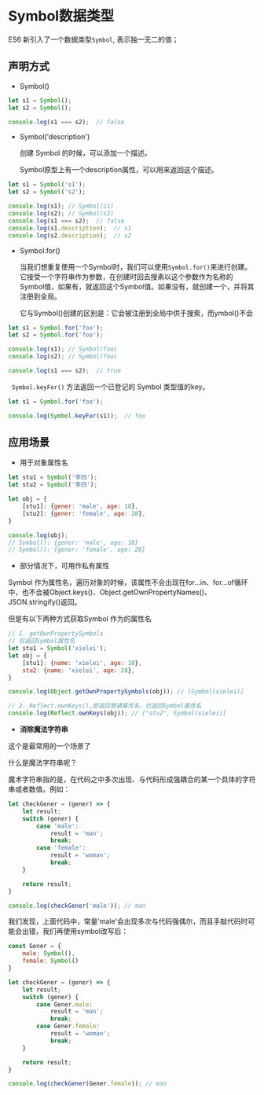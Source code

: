 # Symbol数据类型

ES6 新引入了一个数据类型`Symbol`, 表示独一无二的值；

## 声明方式

* Symbol()

```js
let s1 = Symbol();
let s2 = Symbol();

console.log(s1 === s2);  // false
```

* Symbol('description')

    创建 Symbol 的时候，可以添加一个描述。

    Symbol原型上有一个description属性，可以用来返回这个描述。

```js
let s1 = Symbol('s1');
let s2 = Symbol('s2');

console.log(s1); // Symbol(s1)
console.log(s2); // Symbol(s2)
console.log(s1 === s2);  // false
console.log(s1.description);  // s1
console.log(s2.description);  // s2
```

* Symbol.for()

    当我们想重复使用一个Symbol时，我们可以使用`Symbol.for()`来进行创建。它接受一个字符串作为参数，在创建时回去搜素以这个参数作为名称的Symbol值，如果有，就返回这个Symbol值。如果没有，就创建一个，并将其注册到全局。

    它与Symbol()创建的区别是：它会被注册到全局中供于搜索，而ymbol()不会

```js
let s1 = Symbol.for('foo');
let s2 = Symbol.for('foo');

console.log(s1); // Symbol(foo)
console.log(s2); // Symbol(foo)

console.log(s1 === s2);  // true

```
   ` Symbol.keyFor()` 方法返回一个已登记的 Symbol 类型值的key。

```js
let s1 = Symbol.for('foo');

console.log(Symbol.keyFor(s1));  // foo

```

## 应用场景

* 用于对象属性名

```js
let stu1 = Symbol('李四');
let stu2 = Symbol('李四');

let obj = {
    [stu1]: {gener: 'male', age: 18},
    [stu2]: {gener: 'female', age: 28},
}

console.log(obj);
// Symbol(): {gener: 'male', age: 18}
// Symbol(): {gener: 'female', age: 28}
```

* 部分情况下，可用作私有属性

Symbol 作为属性名，遍历对象的时候，该属性不会出现在for...in、for...of循环中，也不会被Object.keys()、Object.getOwnPropertyNames()、JSON.stringify()返回。

但是有以下两种方式获取Symbol 作为的属性名

```js
// 1. getOwnPropertySymbols
// 仅返回Symbol属性名
let stu1 = Symbol('xielei');
let obj = {
    [stu1]: {name: 'xielei', age: 18},
    stu2: {name: 'xielei', age: 28},
}

console.log(Object.getOwnPropertySymbols(obj)); // [Symbol(xielei)]

// 2. Reflect.ownKeys(),即返回普通属性名，也返回Symbol属性名
console.log(Reflect.ownKeys(obj)); // ["stu2", Symbol(xielei)]
```

* **消除魔法字符串**

这个是最常用的一个场景了

什么是魔法字符串呢？

魔术字符串指的是，在代码之中多次出现、与代码形成强耦合的某一个具体的字符串或者数值。例如：

```js
let checkGener = (gener) => {
    let result;
    switch (gener) {
        case 'male':
            result = 'man';
            break;
        case 'female':
            result = 'woman';
            break;
    }

    return result;
}

console.log(checkGener('male')); // man
```

我们发现，上面代码中，常量'male'会出现多次与代码强偶尔，而且手敲代码时可能会出错，我们再使用symbol改写后：
```js
const Gener = {
    male: Symbol(),
    female: Symbol()
}

let checkGener = (gener) => {
    let result;
    switch (gener) {
        case Gener.male:
            result = 'man';
            break;
        case Gener.female:
            result = 'woman';
            break;
    }

    return result;
}

console.log(checkGener(Gener.female)); // man
```